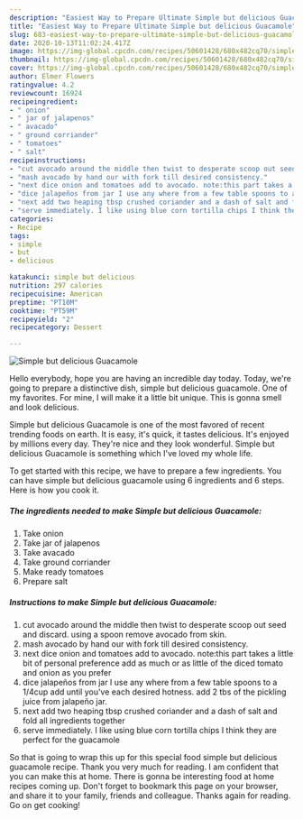 ```yaml
---
description: "Easiest Way to Prepare Ultimate Simple but delicious Guacamole"
title: "Easiest Way to Prepare Ultimate Simple but delicious Guacamole"
slug: 683-easiest-way-to-prepare-ultimate-simple-but-delicious-guacamole
date: 2020-10-13T11:02:24.417Z
image: https://img-global.cpcdn.com/recipes/50601428/680x482cq70/simple-but-delicious-guacamole-recipe-main-photo.jpg
thumbnail: https://img-global.cpcdn.com/recipes/50601428/680x482cq70/simple-but-delicious-guacamole-recipe-main-photo.jpg
cover: https://img-global.cpcdn.com/recipes/50601428/680x482cq70/simple-but-delicious-guacamole-recipe-main-photo.jpg
author: Elmer Flowers
ratingvalue: 4.2
reviewcount: 16924
recipeingredient:
- " onion"
- " jar of jalapenos"
- " avacado"
- " ground corriander"
- " tomatoes"
- " salt"
recipeinstructions:
- "cut avocado around the middle then twist to desperate scoop out seed and discard. using a spoon remove avocado from skin."
- "mash avocado by hand our with fork till desired consistency."
- "next dice onion and tomatoes add to avocado. note:this part takes a little bit of personal preference add as much or as little of the diced tomato and onion as you prefer"
- "dice jalapeños from jar I use any where from a few table spoons to a 1/4cup add until you&#39;ve each desired hotness. add 2 tbs of the pickling juice from jalapeño jar."
- "next add two heaping tbsp crushed coriander and a dash of salt and fold all ingredients together"
- "serve immediately. I like using blue corn tortilla chips I think they are perfect for the guacamole"
categories:
- Recipe
tags:
- simple
- but
- delicious

katakunci: simple but delicious 
nutrition: 297 calories
recipecuisine: American
preptime: "PT10M"
cooktime: "PT59M"
recipeyield: "2"
recipecategory: Dessert

---
```



![Simple but delicious Guacamole](https://img-global.cpcdn.com/recipes/50601428/680x482cq70/simple-but-delicious-guacamole-recipe-main-photo.jpg)

Hello everybody, hope you are having an incredible day today. Today, we're going to prepare a distinctive dish, simple but delicious guacamole. One of my favorites. For mine, I will make it a little bit unique. This is gonna smell and look delicious.



Simple but delicious Guacamole is one of the most favored of recent trending foods on earth. It is easy, it's quick, it tastes delicious. It's enjoyed by millions every day. They're nice and they look wonderful. Simple but delicious Guacamole is something which I've loved my whole life.


To get started with this recipe, we have to prepare a few ingredients. You can have simple but delicious guacamole using 6 ingredients and 6 steps. Here is how you cook it.

<!--inarticleads1-->

##### The ingredients needed to make Simple but delicious Guacamole:

1. Take  onion
1. Take  jar of jalapenos
1. Take  avacado
1. Take  ground corriander
1. Make ready  tomatoes
1. Prepare  salt




<!--inarticleads2-->

##### Instructions to make Simple but delicious Guacamole:

1. cut avocado around the middle then twist to desperate scoop out seed and discard. using a spoon remove avocado from skin.
1. mash avocado by hand our with fork till desired consistency.
1. next dice onion and tomatoes add to avocado. note:this part takes a little bit of personal preference add as much or as little of the diced tomato and onion as you prefer
1. dice jalapeños from jar I use any where from a few table spoons to a 1/4cup add until you&#39;ve each desired hotness. add 2 tbs of the pickling juice from jalapeño jar.
1. next add two heaping tbsp crushed coriander and a dash of salt and fold all ingredients together
1. serve immediately. I like using blue corn tortilla chips I think they are perfect for the guacamole




So that is going to wrap this up for this special food simple but delicious guacamole recipe. Thank you very much for reading. I am confident that you can make this at home. There is gonna be interesting food at home recipes coming up. Don't forget to bookmark this page on your browser, and share it to your family, friends and colleague. Thanks again for reading. Go on get cooking!
